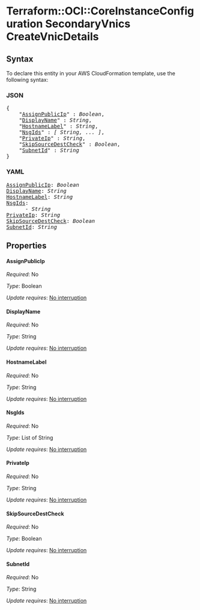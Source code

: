 # Terraform::OCI::CoreInstanceConfiguration SecondaryVnics CreateVnicDetails

## Syntax

To declare this entity in your AWS CloudFormation template, use the following syntax:

### JSON

<pre>
{
    "<a href="#assignpublicip" title="AssignPublicIp">AssignPublicIp</a>" : <i>Boolean</i>,
    "<a href="#displayname" title="DisplayName">DisplayName</a>" : <i>String</i>,
    "<a href="#hostnamelabel" title="HostnameLabel">HostnameLabel</a>" : <i>String</i>,
    "<a href="#nsgids" title="NsgIds">NsgIds</a>" : <i>[ String, ... ]</i>,
    "<a href="#privateip" title="PrivateIp">PrivateIp</a>" : <i>String</i>,
    "<a href="#skipsourcedestcheck" title="SkipSourceDestCheck">SkipSourceDestCheck</a>" : <i>Boolean</i>,
    "<a href="#subnetid" title="SubnetId">SubnetId</a>" : <i>String</i>
}
</pre>

### YAML

<pre>
<a href="#assignpublicip" title="AssignPublicIp">AssignPublicIp</a>: <i>Boolean</i>
<a href="#displayname" title="DisplayName">DisplayName</a>: <i>String</i>
<a href="#hostnamelabel" title="HostnameLabel">HostnameLabel</a>: <i>String</i>
<a href="#nsgids" title="NsgIds">NsgIds</a>: <i>
      - String</i>
<a href="#privateip" title="PrivateIp">PrivateIp</a>: <i>String</i>
<a href="#skipsourcedestcheck" title="SkipSourceDestCheck">SkipSourceDestCheck</a>: <i>Boolean</i>
<a href="#subnetid" title="SubnetId">SubnetId</a>: <i>String</i>
</pre>

## Properties

#### AssignPublicIp

_Required_: No

_Type_: Boolean

_Update requires_: [No interruption](https://docs.aws.amazon.com/AWSCloudFormation/latest/UserGuide/using-cfn-updating-stacks-update-behaviors.html#update-no-interrupt)

#### DisplayName

_Required_: No

_Type_: String

_Update requires_: [No interruption](https://docs.aws.amazon.com/AWSCloudFormation/latest/UserGuide/using-cfn-updating-stacks-update-behaviors.html#update-no-interrupt)

#### HostnameLabel

_Required_: No

_Type_: String

_Update requires_: [No interruption](https://docs.aws.amazon.com/AWSCloudFormation/latest/UserGuide/using-cfn-updating-stacks-update-behaviors.html#update-no-interrupt)

#### NsgIds

_Required_: No

_Type_: List of String

_Update requires_: [No interruption](https://docs.aws.amazon.com/AWSCloudFormation/latest/UserGuide/using-cfn-updating-stacks-update-behaviors.html#update-no-interrupt)

#### PrivateIp

_Required_: No

_Type_: String

_Update requires_: [No interruption](https://docs.aws.amazon.com/AWSCloudFormation/latest/UserGuide/using-cfn-updating-stacks-update-behaviors.html#update-no-interrupt)

#### SkipSourceDestCheck

_Required_: No

_Type_: Boolean

_Update requires_: [No interruption](https://docs.aws.amazon.com/AWSCloudFormation/latest/UserGuide/using-cfn-updating-stacks-update-behaviors.html#update-no-interrupt)

#### SubnetId

_Required_: No

_Type_: String

_Update requires_: [No interruption](https://docs.aws.amazon.com/AWSCloudFormation/latest/UserGuide/using-cfn-updating-stacks-update-behaviors.html#update-no-interrupt)


